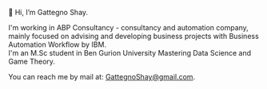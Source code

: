  👋 Hi, I’m Gattegno Shay.

 I'm working in ABP Consultancy - consultancy and automation company, mainly focused on advising and developing business projects with Business Automation Workflow by IBM.  
 I'm an M.Sc student in Ben Gurion University Mastering Data Science and Game Theory.  

You can reach me by mail at: GattegnoShay@gmail.com.
<!---
gattegnoshay/gattegnoshay is a ✨ special ✨ repository because its `README.md` (this file) appears on your GitHub profile.
You can click the Preview link to take a look at your changes.
--->

